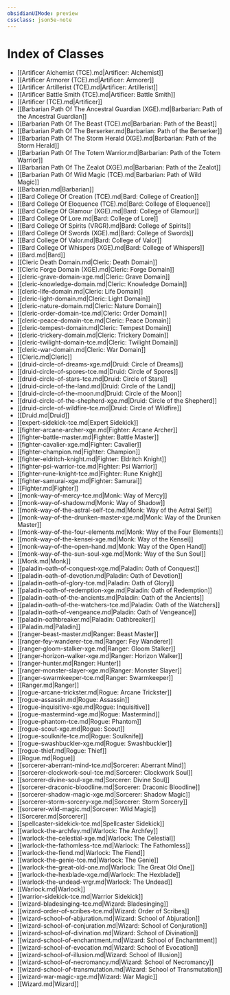 ```yaml
---
obsidianUIMode: preview
cssclass: json5e-note
---
```

# Index of Classes

- [[Artificer Alchemist (TCE).md\|Artificer: Alchemist]]
- [[Artificer Armorer (TCE).md\|Artificer: Armorer]]
- [[Artificer Artillerist (TCE).md\|Artificer: Artillerist]]
- [[Artificer Battle Smith (TCE).md\|Artificer: Battle Smith]]
- [[Artificer (TCE).md\|Artificer]]
- [[Barbarian Path Of The Ancestral Guardian (XGE).md\|Barbarian: Path of the Ancestral Guardian]]
- [[Barbarian Path Of The Beast (TCE).md\|Barbarian: Path of the Beast]]
- [[Barbarian Path Of The Berserker.md\|Barbarian: Path of the Berserker]]
- [[Barbarian Path Of The Storm Herald (XGE).md\|Barbarian: Path of the Storm Herald]]
- [[Barbarian Path Of The Totem Warrior.md\|Barbarian: Path of the Totem Warrior]]
- [[Barbarian Path Of The Zealot (XGE).md\|Barbarian: Path of the Zealot]]
- [[Barbarian Path Of Wild Magic (TCE).md\|Barbarian: Path of Wild Magic]]
- [[Barbarian.md\|Barbarian]]
- [[Bard College Of Creation (TCE).md\|Bard: College of Creation]]
- [[Bard College Of Eloquence (TCE).md\|Bard: College of Eloquence]]
- [[Bard College Of Glamour (XGE).md\|Bard: College of Glamour]]
- [[Bard College Of Lore.md\|Bard: College of Lore]]
- [[Bard College Of Spirits (VRGR).md\|Bard: College of Spirits]]
- [[Bard College Of Swords (XGE).md\|Bard: College of Swords]]
- [[Bard College Of Valor.md\|Bard: College of Valor]]
- [[Bard College Of Whispers (XGE).md\|Bard: College of Whispers]]
- [[Bard.md\|Bard]]
- [[Cleric Death Domain.md\|Cleric: Death Domain]]
- [[Cleric Forge Domain (XGE).md\|Cleric: Forge Domain]]
- [[cleric-grave-domain-xge.md\|Cleric: Grave Domain]]
- [[cleric-knowledge-domain.md\|Cleric: Knowledge Domain]]
- [[cleric-life-domain.md\|Cleric: Life Domain]]
- [[cleric-light-domain.md\|Cleric: Light Domain]]
- [[cleric-nature-domain.md\|Cleric: Nature Domain]]
- [[cleric-order-domain-tce.md\|Cleric: Order Domain]]
- [[cleric-peace-domain-tce.md\|Cleric: Peace Domain]]
- [[cleric-tempest-domain.md\|Cleric: Tempest Domain]]
- [[cleric-trickery-domain.md\|Cleric: Trickery Domain]]
- [[cleric-twilight-domain-tce.md\|Cleric: Twilight Domain]]
- [[cleric-war-domain.md\|Cleric: War Domain]]
- [[Cleric.md\|Cleric]]
- [[druid-circle-of-dreams-xge.md\|Druid: Circle of Dreams]]
- [[druid-circle-of-spores-tce.md\|Druid: Circle of Spores]]
- [[druid-circle-of-stars-tce.md\|Druid: Circle of Stars]]
- [[druid-circle-of-the-land.md\|Druid: Circle of the Land]]
- [[druid-circle-of-the-moon.md\|Druid: Circle of the Moon]]
- [[druid-circle-of-the-shepherd-xge.md\|Druid: Circle of the Shepherd]]
- [[druid-circle-of-wildfire-tce.md\|Druid: Circle of Wildfire]]
- [[Druid.md\|Druid]]
- [[expert-sidekick-tce.md\|Expert Sidekick]]
- [[fighter-arcane-archer-xge.md\|Fighter: Arcane Archer]]
- [[fighter-battle-master.md\|Fighter: Battle Master]]
- [[fighter-cavalier-xge.md\|Fighter: Cavalier]]
- [[fighter-champion.md\|Fighter: Champion]]
- [[fighter-eldritch-knight.md\|Fighter: Eldritch Knight]]
- [[fighter-psi-warrior-tce.md\|Fighter: Psi Warrior]]
- [[fighter-rune-knight-tce.md\|Fighter: Rune Knight]]
- [[fighter-samurai-xge.md\|Fighter: Samurai]]
- [[Fighter.md\|Fighter]]
- [[monk-way-of-mercy-tce.md\|Monk: Way of Mercy]]
- [[monk-way-of-shadow.md\|Monk: Way of Shadow]]
- [[monk-way-of-the-astral-self-tce.md\|Monk: Way of the Astral Self]]
- [[monk-way-of-the-drunken-master-xge.md\|Monk: Way of the Drunken Master]]
- [[monk-way-of-the-four-elements.md\|Monk: Way of the Four Elements]]
- [[monk-way-of-the-kensei-xge.md\|Monk: Way of the Kensei]]
- [[monk-way-of-the-open-hand.md\|Monk: Way of the Open Hand]]
- [[monk-way-of-the-sun-soul-xge.md\|Monk: Way of the Sun Soul]]
- [[Monk.md\|Monk]]
- [[paladin-oath-of-conquest-xge.md\|Paladin: Oath of Conquest]]
- [[paladin-oath-of-devotion.md\|Paladin: Oath of Devotion]]
- [[paladin-oath-of-glory-tce.md\|Paladin: Oath of Glory]]
- [[paladin-oath-of-redemption-xge.md\|Paladin: Oath of Redemption]]
- [[paladin-oath-of-the-ancients.md\|Paladin: Oath of the Ancients]]
- [[paladin-oath-of-the-watchers-tce.md\|Paladin: Oath of the Watchers]]
- [[paladin-oath-of-vengeance.md\|Paladin: Oath of Vengeance]]
- [[paladin-oathbreaker.md\|Paladin: Oathbreaker]]
- [[Paladin.md\|Paladin]]
- [[ranger-beast-master.md\|Ranger: Beast Master]]
- [[ranger-fey-wanderer-tce.md\|Ranger: Fey Wanderer]]
- [[ranger-gloom-stalker-xge.md\|Ranger: Gloom Stalker]]
- [[ranger-horizon-walker-xge.md\|Ranger: Horizon Walker]]
- [[ranger-hunter.md\|Ranger: Hunter]]
- [[ranger-monster-slayer-xge.md\|Ranger: Monster Slayer]]
- [[ranger-swarmkeeper-tce.md\|Ranger: Swarmkeeper]]
- [[Ranger.md\|Ranger]]
- [[rogue-arcane-trickster.md\|Rogue: Arcane Trickster]]
- [[rogue-assassin.md\|Rogue: Assassin]]
- [[rogue-inquisitive-xge.md\|Rogue: Inquisitive]]
- [[rogue-mastermind-xge.md\|Rogue: Mastermind]]
- [[rogue-phantom-tce.md\|Rogue: Phantom]]
- [[rogue-scout-xge.md\|Rogue: Scout]]
- [[rogue-soulknife-tce.md\|Rogue: Soulknife]]
- [[rogue-swashbuckler-xge.md\|Rogue: Swashbuckler]]
- [[rogue-thief.md\|Rogue: Thief]]
- [[Rogue.md\|Rogue]]
- [[sorcerer-aberrant-mind-tce.md\|Sorcerer: Aberrant Mind]]
- [[sorcerer-clockwork-soul-tce.md\|Sorcerer: Clockwork Soul]]
- [[sorcerer-divine-soul-xge.md\|Sorcerer: Divine Soul]]
- [[sorcerer-draconic-bloodline.md\|Sorcerer: Draconic Bloodline]]
- [[sorcerer-shadow-magic-xge.md\|Sorcerer: Shadow Magic]]
- [[sorcerer-storm-sorcery-xge.md\|Sorcerer: Storm Sorcery]]
- [[sorcerer-wild-magic.md\|Sorcerer: Wild Magic]]
- [[Sorcerer.md\|Sorcerer]]
- [[spellcaster-sidekick-tce.md\|Spellcaster Sidekick]]
- [[warlock-the-archfey.md\|Warlock: The Archfey]]
- [[warlock-the-celestial-xge.md\|Warlock: The Celestial]]
- [[warlock-the-fathomless-tce.md\|Warlock: The Fathomless]]
- [[warlock-the-fiend.md\|Warlock: The Fiend]]
- [[warlock-the-genie-tce.md\|Warlock: The Genie]]
- [[warlock-the-great-old-one.md\|Warlock: The Great Old One]]
- [[warlock-the-hexblade-xge.md\|Warlock: The Hexblade]]
- [[warlock-the-undead-vrgr.md\|Warlock: The Undead]]
- [[Warlock.md\|Warlock]]
- [[warrior-sidekick-tce.md\|Warrior Sidekick]]
- [[wizard-bladesinging-tce.md\|Wizard: Bladesinging]]
- [[wizard-order-of-scribes-tce.md\|Wizard: Order of Scribes]]
- [[wizard-school-of-abjuration.md\|Wizard: School of Abjuration]]
- [[wizard-school-of-conjuration.md\|Wizard: School of Conjuration]]
- [[wizard-school-of-divination.md\|Wizard: School of Divination]]
- [[wizard-school-of-enchantment.md\|Wizard: School of Enchantment]]
- [[wizard-school-of-evocation.md\|Wizard: School of Evocation]]
- [[wizard-school-of-illusion.md\|Wizard: School of Illusion]]
- [[wizard-school-of-necromancy.md\|Wizard: School of Necromancy]]
- [[wizard-school-of-transmutation.md\|Wizard: School of Transmutation]]
- [[wizard-war-magic-xge.md\|Wizard: War Magic]]
- [[Wizard.md\|Wizard]]
